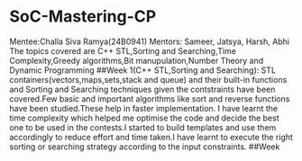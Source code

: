 # SoC-Mastering-CP
Mentee:Challa Siva Ramya(24B0941)
Mentors: Sameer, Jatsya, Harsh, Abhi
The topics covered are C++ STL,Sorting and Searching,Time Complexity,Greedy algorithms,Bit manupulation,Number Theory and Dynamic Programming
##Week 1(C++ STL,Sorting and Searching):
STL containers(vectors,maps,sets,stack and queue) and their built-in functions and Sorting and Searching techniques given the contstraints have been covered.Few basic and important algorithms like sort and reverse functions have been studied.These help in faster implementation.
I have learnt the time complexity which helped me optimise the code and decide the best one to be used in the contests.I started to build  templates and use them accordingly to reduce effort and time taken.I have learnt to execute the right sorting or searching strategy according to the input constraints.
##Week
